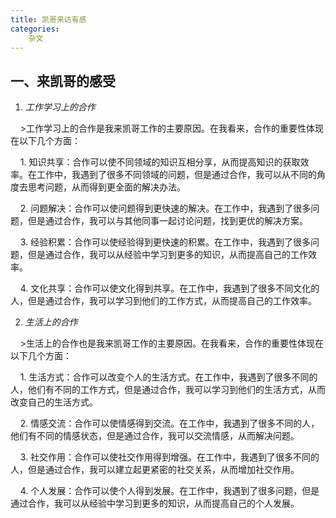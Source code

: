 ```yaml
---
title: 凯哥来访有感
categories:
	杂文
---
```


## 一、来凯哥的感受

  

1. *工作学习上的合作*

  

    >工作学习上的合作是我来凯哥工作的主要原因。在我看来，合作的重要性体现在以下几个方面：

    1. 知识共享：合作可以使不同领域的知识互相分享，从而提高知识的获取效率。在工作中，我遇到了很多不同领域的问题，但是通过合作，我可以从不同的角度去思考问题，从而得到更全面的解决办法。

    2. 问题解决：合作可以使问题得到更快速的解决。在工作中，我遇到了很多问题，但是通过合作，我可以与其他同事一起讨论问题，找到更优的解决方案。

    3. 经验积累：合作可以使经验得到更快速的积累。在工作中，我遇到了很多问题，但是通过合作，我可以从经验中学习到更多的知识，从而提高自己的工作效率。

    4. 文化共享：合作可以使文化得到共享。在工作中，我遇到了很多不同文化的人，但是通过合作，我可以学习到他们的工作方式，从而提高自己的工作效率。

  

2. *生活上的合作*

  

    >生活上的合作也是我来凯哥工作的主要原因。在我看来，合作的重要性体现在以下几个方面：

    1. 生活方式：合作可以改变个人的生活方式。在工作中，我遇到了很多不同的人，他们有不同的工作方式，但是通过合作，我可以学习到他们的生活方式，从而改变自己的生活方式。

    2. 情感交流：合作可以使情感得到交流。在工作中，我遇到了很多不同的人，他们有不同的情感状态，但是通过合作，我可以交流情感，从而解决问题。

    3. 社交作用：合作可以使社交作用得到增强。在工作中，我遇到了很多不同的人，但是通过合作，我可以建立起更紧密的社交关系，从而增加社交作用。

    4. 个人发展：合作可以使个人得到发展。在工作中，我遇到了很多问题，但是通过合作，我可以从经验中学习到更多的知识，从而提高自己的个人发展。

